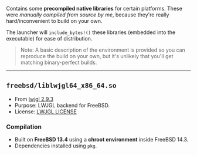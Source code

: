 Contains some **precompiled native libraries** for certain platforms.
These were *manually compiled from source by me*, because
they're really hard/inconvenient to build on your own.

The launcher will `include_bytes!()` these libraries
(embedded into the executable) for ease of distribution.

> Note: A basic description of the environment is provided
so you can reproduce the build on your own, but it's
unlikely that you'll get matching binary-perfect builds.

---

## `freebsd/liblwjgl64_x86_64.so`
- From [lwjgl 2.9.3](https://github.com/LWJGL/lwjgl/tree/70a8746f9aa1adaa440b61eb9f2d1b753d8a46f1)
- Purpose: LWJGL backend for FreeBSD.
- License: [LWJGL LICENSE](https://github.com/Mrmayman/quantumlauncher/tree/main/assets/licenses/LWJGL.txt)
### Compilation
- Built on **FreeBSD 13.4** using a **chroot environment**
  inside FreeBSD 14.3.
- Dependencies installed using `pkg`.
